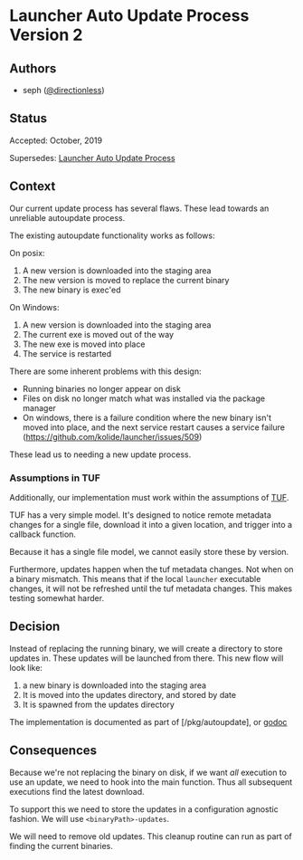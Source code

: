 # Launcher Auto Update Process Version 2

## Authors

- seph ([@directionless](https://github.com/directionless))

## Status

Accepted: October, 2019

Supersedes: [Launcher Auto Update Process](2019-03-11_autoupdate.md)

## Context

Our current update process has several flaws. These lead towards an
unreliable autoupdate process.

The existing autoupdate functionality works as follows:

On posix:
1. A new version is downloaded into the staging area
2. The new version is moved to replace the current binary
3. The new binary is exec'ed

On Windows:
1. A new version is downloaded into the staging area
2. The current exe is moved out of the way
3. The new exe is moved into place
4. The service is restarted

There are some inherent problems with this design:
* Running binaries no longer appear on disk
* Files on disk no longer match what was installed via the package manager
* On windows, there is a failure condition where the new binary isn't
  moved into place, and the next service restart causes a service
  failure (https://github.com/kolide/launcher/issues/509)

These lead us to needing a new update process.

### Assumptions in TUF

Additionally, our implementation must work within the assumptions of
[TUF](https://godoc.org/github.com/kolide/updater/tuf).

TUF has a very simple model. It's designed to notice remote metadata
changes for a single file, download it into a given location, and
trigger into a callback function.

Because it has a single file model, we cannot easily store these by
version.

Furthermore, updates happen when the tuf metadata changes. Not when on
a binary mismatch. This means that if the local `launcher` executable
changes, it will not be refreshed until the tuf metadata
changes. This makes testing somewhat harder.

## Decision

Instead of replacing the running binary, we will create a directory to
store updates in. These updates will be launched from there. This new
flow will look like:

1. a new binary is downloaded into the staging area
2. It is moved into the updates directory, and stored by date
3. It is spawned from the updates directory


The implementation is documented as part of [/pkg/autoupdate], or
[godoc](https://godoc.org/github.com/kolide/launcher/pkg/autoupdate)

## Consequences

Because we're not replacing the binary on disk, if we want _all_
execution to use an update, we need to hook into the main
function. Thus all subsequent executions find the latest download.

To support this we need to store the updates in a configuration
agnostic fashion. We will use `<binaryPath>-updates`.

We will need to remove old updates. This cleanup routine can run as
part of finding the current binaries.
